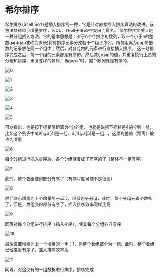 # 希尔排序

希尔排序(Shell Sort)是插入排序的一种，它是针对直接插入排序算法的改进。该方法又称缩小增量排序，因DL．Shell于1959年提出而得名。
希尔排序实质上是一种分组插入方法。它的基本思想是：对于n个待排序的数列，取一个小于n的整数gap(gap被称为步长)将待排序元素分成若干个组子序列，所有距离为gap的倍数的记录放在同一个组中；然后，对各组内的元素进行直接插入排序。 这一趟排序完成之后，每一个组的元素都是有序的。然后减小gap的值，并重复执行上述的分组和排序。重复这样的操作，当gap=1时，整个数列就是有序的。

![0](./images/shell0.jpg)

![1](./images/shell1.jpg)

![2](./images/shell2.jpg)

![3](./images/shell3.jpg)

![4](./images/shell4.jpg)

![5](./images/shell5.jpg)

可以看出，他是按下标相隔距离为4分的组，也就是说把下标相差4的分到一组，比如这个例子中a[0]与a[4]是一组、a[1]与a[5]是一组...，这里的差值（距离）被称为增量

![6](./images/shell6.jpg)

每个分组进行插入排序后，各个分组就变成了有序的了（整体不一定有序）

![7](./images/shell7.jpg)

此时，整个数组变的部分有序了（有序程度可能不是很高）

![8](./images/shell8.jpg)

然后缩小增量为上个增量的一半:2，继续划分分组，此时，每个分组元素个数多了，但是，数组变的部分有序了，插入排序效率同样比高

![9](./images/shell9.jpg)

同理对每个分组进行排序（插入排序），使其每个分组各自有序

![10](./images/shell10.jpg)

最后设置增量为上一个增量的一半：1，则整个数组被分为一组，此时，整个数组已经接近有序了，插入排序效率高

![11](./images/shell11.jpg)

同理，对这仅有的一组数据进行排序，排序完成

